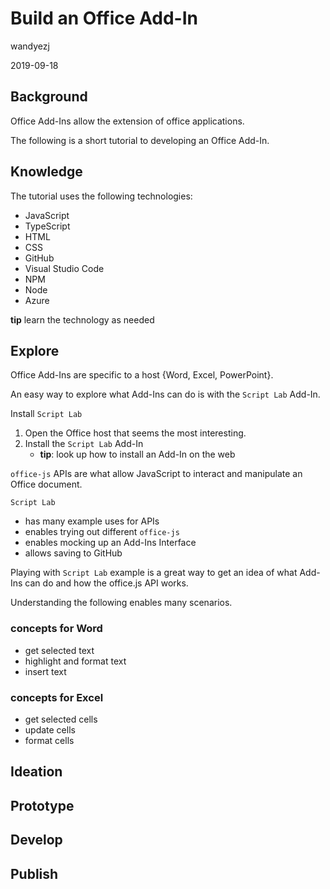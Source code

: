 # Build an Office Add-In

wandyezj

2019-09-18

## Background

Office Add-Ins allow the extension of office applications.

The following is a short tutorial to developing an Office Add-In.

## Knowledge

The tutorial uses the following technologies:

- JavaScript
- TypeScript
- HTML
- CSS
- GitHub
- Visual Studio Code
- NPM
- Node
- Azure

__tip__ learn the technology as needed

## Explore

Office Add-Ins are specific to a host {Word, Excel, PowerPoint}.

An easy way to explore what Add-Ins can do is with the `Script Lab` Add-In.

Install `Script Lab`

1. Open the Office host that seems the most interesting.
1. Install the `Script Lab` Add-In
    - __tip__: look up how to install an Add-In on the web

`office-js` APIs are what allow JavaScript to interact and manipulate an Office document.

`Script Lab`

- has many example uses for APIs
- enables trying out different `office-js`
- enables mocking up an Add-Ins Interface
- allows saving to GitHub

Playing with `Script Lab` example is a great way to get an idea of what Add-Ins can do and how the office.js API works.

Understanding the following enables many scenarios.

### concepts for Word

- get selected text
- highlight and format text
- insert text

### concepts for Excel

- get selected cells
- update cells
- format cells

## Ideation

## Prototype

## Develop

## Publish
